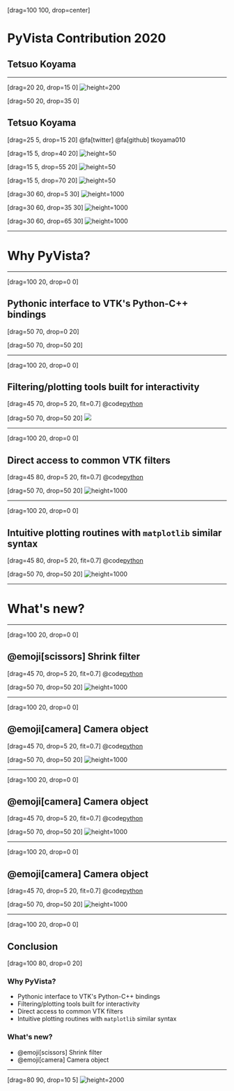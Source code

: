 [drag=100 100, drop=center]

# **PyVista Contribution 2020**
## Tetsuo Koyama

---
[drag=20 20, drop=15 0]
![height=200](https://avatars3.githubusercontent.com/u/7513610?s=400&u=3a29937127b197c7181f08901441c800271b5ba0&v=4)

[drag=50 20, drop=35 0]
## Tetsuo Koyama

[drag=25 5, drop=15 20]
@fa[twitter] @fa[github] tkoyama010

[drag=15 5, drop=40 20]
![height=50](https://img.shields.io/badge/Code-Python-informational?style=flat&logo=python&logoColor=white&color=2bbc8a)

[drag=15 5, drop=55 20]
![height=50](https://img.shields.io/badge/Code-C++-informational?style=flat&logo=c%2B%2B&logoColor=white&color=2bbc8a)

[drag=15 5, drop=70 20]
![height=50](https://img.shields.io/badge/Editors-Vim-informational?style=flat&logoColor=white&color=2bbc8a)

[drag=30 60, drop=5 30]
![height=1000](https://s2.booth.pm/11310e3f-8ea5-4a2e-921b-350dbd11b9c3/i/1304104/5bbe6711-286a-4071-98f8-7e31a3b77b48_base_resized.jpg)

[drag=30 60, drop=35 30]
![height=1000](https://s2.booth.pm/11310e3f-8ea5-4a2e-921b-350dbd11b9c3/i/1574241/bbb0e33d-9969-4282-9f2d-389a043ed863_base_resized.jpg)

[drag=30 60, drop=65 30]
![height=1000](https://s2.booth.pm/11310e3f-8ea5-4a2e-921b-350dbd11b9c3/i/1727985/518a6acb-ae4b-40a1-9a1c-2ae04e9497fc_base_resized.jpg)

---
# Why PyVista?

---
[drag=100 20, drop=0 0]
## Pythonic interface to VTK's Python-C++ bindings

[drag=50 70, drop=0 20]

[drag=50 70, drop=50 20]

---
[drag=100 20, drop=0 0]
## Filtering/plotting tools built for interactivity

[drag=45 70, drop=5 20, fit=0.7]
@code[python](opencae2020B13/test_widget_box.py)

[drag=50 70, drop=50 20]
![](https://pyvista-doc.readthedocs.io/ja/latest/_images/box-clip.gif)

---
[drag=100 20, drop=0 0]
## Direct access to common VTK filters

[drag=45 80, drop=5 20, fit=0.7]
@code[python](opencae2020B13/test_clip_box.py)

[drag=50 70, drop=50 20]
![height=1000](opencae2020B13/clip_box.png)

---
[drag=100 20, drop=0 0]
## Intuitive plotting routines with ```matplotlib``` similar syntax

[drag=45 80, drop=5 20, fit=0.7]
@code[python](opencae2020B13/test_multi_renderers.py)

[drag=50 70, drop=50 20]
![height=1000](opencae2020B13/multi_renderers.png)

---
# What's new?

---
[drag=100 20, drop=0 0]
## @emoji[scissors] Shrink filter

[drag=45 70, drop=5 20, fit=0.7]
@code[python](opencae2020B13/test_shrink.py)

[drag=50 70, drop=50 20]
![height=1000](opencae2020B13/shrink.png)

---
[drag=100 20, drop=0 0]
## @emoji[camera] Camera object

[drag=45 70, drop=5 20, fit=0.7]
@code[python](opencae2020B13/test_camera_zoom.py)

[drag=50 70, drop=50 20]
![height=1000](opencae2020B13/test_camera.png)

---
[drag=100 20, drop=0 0]
## @emoji[camera] Camera object

[drag=45 70, drop=5 20, fit=0.7]
@code[python](opencae2020B13/test_camera_zoom.py)

[drag=50 70, drop=50 20]
![height=1000](opencae2020B13/test_camera_zoom.png)

---
[drag=100 20, drop=0 0]
## @emoji[camera] Camera object

[drag=45 70, drop=5 20, fit=0.7]
@code[python](opencae2020B13/test_camera_up.py)

[drag=50 70, drop=50 20]
![height=1000](opencae2020B13/test_camera_up.png)

---
[drag=100 20, drop=0 0]
## Conclusion

[drag=100 80, drop=0 20]
### Why PyVista?
- Pythonic interface to VTK's Python-C++ bindings
- Filtering/plotting tools built for interactivity
- Direct access to common VTK filters
- Intuitive plotting routines with ```matplotlib``` similar syntax

### What's new?
- @emoji[scissors] Shrink filter
- @emoji[camera] Camera object

---
[drag=80 90, drop=10 5]
![height=2000](opencae2020B13/contributions01.png)
